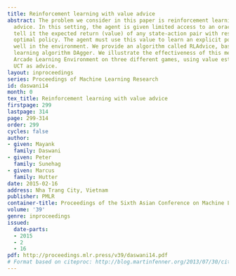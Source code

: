 ```yaml
---
title: Reinforcement learning with value advice
abstract: The problem we consider in this paper is reinforcement learning with value
  advice. In this setting, the agent is given limited access to an oracle that can
  tell it the expected return (value) of any state-action pair with respect to the
  optimal policy. The agent must use this value to learn an explicit policy that performs
  well in the environment. We provide an algorithm called RLAdvice, based on the imitation
  learning algorithm DAgger. We illustrate the effectiveness of this method in the
  Arcade Learning Environment on three different games, using value estimates from
  UCT as advice.
layout: inproceedings
series: Proceedings of Machine Learning Research
id: daswani14
month: 0
tex_title: Reinforcement learning with value advice
firstpage: 299
lastpage: 314
page: 299-314
order: 299
cycles: false
author:
- given: Mayank
  family: Daswani
- given: Peter
  family: Sunehag
- given: Marcus
  family: Hutter
date: 2015-02-16
address: Nha Trang City, Vietnam
publisher: PMLR
container-title: Proceedings of the Sixth Asian Conference on Machine Learning
volume: '39'
genre: inproceedings
issued:
  date-parts:
  - 2015
  - 2
  - 16
pdf: http://proceedings.mlr.press/v39/daswani14.pdf
# Format based on citeproc: http://blog.martinfenner.org/2013/07/30/citeproc-yaml-for-bibliographies/
---
```

